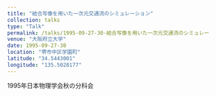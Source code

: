 ```yaml
---
title: "結合写像を用いた一次元交通流のシミュレーション"
collection: talks
type: "Talk"
permalink: /talks/1995-09-27-30-結合写像を用いた一次元交通流のシミュレー
venue: "大阪府立大学"
date: 1995-09-27-30
location: "堺市中区学園町"
latitude: "34.5443001"
longitude: "135.5028177"
---
```


1995年日本物理学会秋の分科会

